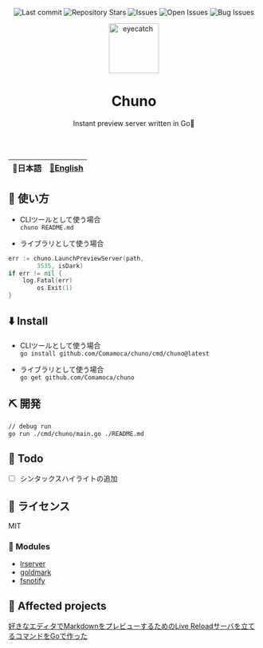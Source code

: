 <div align="center">

![Last commit](https://img.shields.io/github/last-commit/Comamoca/chuno?style=flat-square)
![Repository Stars](https://img.shields.io/github/stars/Comamoca/chuno?style=flat-square)
![Issues](https://img.shields.io/github/issues/Comamoca/chuno?style=flat-square)
![Open Issues](https://img.shields.io/github/issues-raw/Comamoca/chuno?style=flat-square)
![Bug Issues](https://img.shields.io/github/issues/Comamoca/chuno/bug?style=flat-square)

</div>


<div align="center">

<img src="https://emoji2svg.deno.dev/api/🦊" alt="eyecatch" height="100">

# Chuno
Instant preview server written in Go💨

<br>
<br>


</div>

<table>
  <thead>
    <tr>
      <th style="text-align:center">🍡日本語</th>
      <th style="text-align:center"><a href="README.md">🍔English</a></th>
    </tr>
  </thead>
</table>

<div align="center">

</div>

## 🚀 使い方

- CLIツールとして使う場合  
`chuno README.md`

- ライブラリとして使う場合  
```go
err := chuno.LaunchPreviewServer(path,
		3535, isDark)
if err != nil {
	log.Fatal(err)
		os.Exit(1)
}
```

## ⬇️  Install

- CLIツールとして使う場合  
`go install github.com/Comamoca/chuno/cmd/chuno@latest`

- ライブラリとして使う場合  
`go get github.com/Comamoca/chuno`

## ⛏️   開発

```sh
// debug run
go run ./cmd/chuno/main.go ./README.md
```

## 📝 Todo

- [ ] シンタックスハイライトの追加

## 📜 ライセンス

MIT

### 🧩 Modules

- [lrserver](https://github.com/jaschaephraim/lrserver)
- [goldmark](https://github.com/yuin/goldmark)
- [fsnotify](https://github.com/fsnotify/fsnotify)

## 👏 Affected projects

[好きなエディタでMarkdownをプレビューするためのLive Reloadサーバを立てるコマンドをGoで作った](https://zenn.dev/fj68/articles/e00cc62c84225f)
